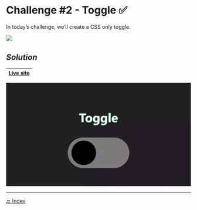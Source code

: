 # Challenge #2 - Toggle ✅

In today’s challenge, we’ll create a CSS only toggle.

![](./images/design.avif)

## *Solution*

| [Live site](https://mendezpvi.github.io/advent-of-css-2024/challenge-02/) |
| --- |

![](../assets/gifs/challenge-02.gif)

---
[🔙 Index](../README.md)